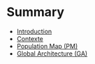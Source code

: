 # Summary

* [Introduction](README.md)
* [Contexte](01-contexte.md)
* [Population Map \(PM\)](02-pm.md)
* [Global Architecture \(GA\)](03-ga.md)


